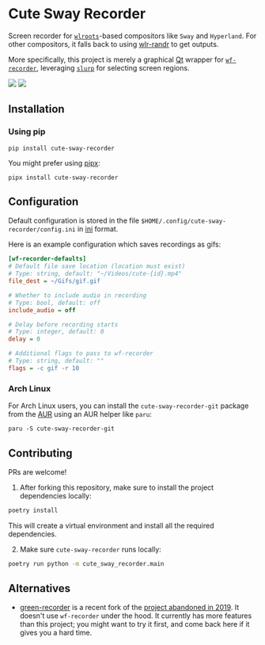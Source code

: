 # Cute Sway Recorder

Screen recorder for [`wlroots`](https://gitlab.freedesktop.org/wlroots/wlroots/)-based compositors like `Sway` and `Hyperland`. For other compositors, it falls back to using [wlr-randr](https://sr.ht/~emersion/wlr-randr/) to get outputs.

More specifically, this project is merely a graphical [Qt](https://www.qt.io/) wrapper for [`wf-recorder`](https://github.com/ammen99/wf-recorder), leveraging [`slurp`](https://github.com/emersion/slurp) for selecting screen regions.

![](screenshots/recording.png)
![](screenshots/done.png)

## Installation

### Using pip

```shell
pip install cute-sway-recorder
```

You might prefer using [pipx](https://pypa.github.io/pipx/):

```shell
pipx install cute-sway-recorder
```

## Configuration

Default configuration is stored in the file `$HOME/.config/cute-sway-recorder/config.ini`
in [ini](https://docs.python.org/3/library/configparser.html#supported-ini-file-structure) format.

Here is an example configuration which saves recordings as gifs:

```ini
[wf-recorder-defaults]
# Default file save location (location must exist)
# Type: string, default: "~/Videos/cute-{id}.mp4"
file_dest = ~/Gifs/gif.gif

# Whether to include audio in recording
# Type: bool, default: off
include_audio = off

# Delay before recording starts 
# Type: integer, default: 0
delay = 0

# Additional flags to pass to wf-recorder
# Type: string, default: ""
flags = -c gif -r 10
```

### Arch Linux

For Arch Linux users, you can install the `cute-sway-recorder-git` package from the [AUR](https://aur.archlinux.org/packages/cute-sway-recorder-git) using an AUR helper like `paru`:

```shell
paru -S cute-sway-recorder-git
```

## Contributing

PRs are welcome!

1. After forking this repository, make sure to install the project dependencies locally:

```bash
poetry install
```

This will create a virtual environment and install all the required dependencies.

2. Make sure `cute-sway-recorder` runs locally:

```bash
poetry run python -m cute_sway_recorder.main
```

## Alternatives

- [green-recorder](https://github.com/dvershinin/green-recorder) is a recent fork of the [project abandoned in 2019](https://github.com/mhsabbagh/green-recorder). It doesn't use `wf-recorder` under
    the hood. It currently has more features than this project; you might want to try it first, and come back here if it gives you a hard time.

